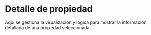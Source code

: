 # Detalle de propiedad

Aquí se gestiona la visualización y lógica para mostrar la información detallada de una propiedad seleccionada.
